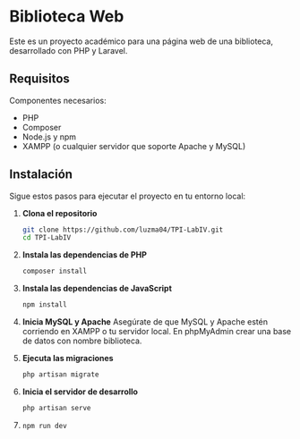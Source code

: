 # Biblioteca Web

Este es un proyecto académico para una página web de una biblioteca, desarrollado con PHP y Laravel.

## Requisitos

Componentes necesarios:

- PHP
- Composer
- Node.js y npm
- XAMPP (o cualquier servidor que soporte Apache y MySQL)

## Instalación

Sigue estos pasos para ejecutar el proyecto en tu entorno local:

1. **Clona el repositorio**
   ```bash
   git clone https://github.com/luzma04/TPI-LabIV.git
   cd TPI-LabIV
   
2. **Instala las dependencias de PHP**
    ```bash
    composer install
    
3. **Instala las dependencias de JavaScript**
    ```bash
    npm install

4. **Inicia MySQL y Apache**
Asegúrate de que MySQL y Apache estén corriendo en XAMPP o tu servidor local. En phpMyAdmin crear una base de datos con nombre biblioteca.

5. **Ejecuta las migraciones**
    ```bash
    php artisan migrate

6. **Inicia el servidor de desarrollo**

    ```bash
    php artisan serve
7.
    ```bash
    npm run dev

